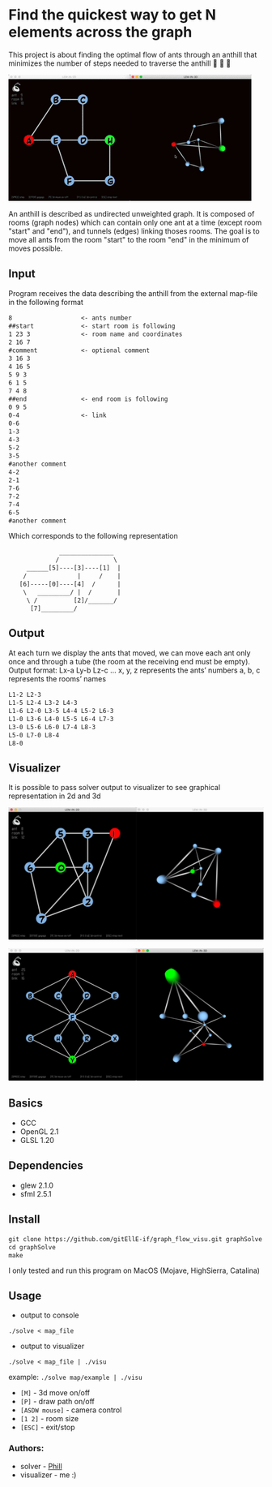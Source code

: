 # Find the quickest way to get N elements across the graph

This project is about finding the optimal flow of ants through an anthill that minimizes the number of steps needed to traverse the anthill   🐜 🐜 🐜

![screenshot](screenshot/lem1.gif)

An anthill is described as undirected unweighted graph. It is composed of rooms (graph nodes) which can contain only one ant at a time (except room "start" and "end"), and tunnels (edges) linking thoses rooms. The goal is to move all ants from the room "start" to the room "end" in the minimum of moves possible.

## Input 

Program receives the data describing the anthill from the external map-file in the following format
```
8					<- ants number
##start				<- start room is following
1 23 3				<- room name and coordinates
2 16 7
#comment			<- optional comment
3 16 3
4 16 5
5 9 3
6 1 5
7 4 8
##end				<- end room is following
0 9 5
0-4					<- link
0-6
1-3
4-3
5-2
3-5
#another comment
4-2
2-1
7-6
7-2
7-4
6-5
#another comment
```

Which corresponds to the following representation
```
              _______________
             /               \ 
     ______[5]----[3]----[1]  | 
    /              |     /    | 
   [6]-----[0]----[4]  /      | 
    \   _________/ |  /       |
     \ /          [2]/_______/ 
      [7]_________/
```

## Output

At each turn we display the ants that moved, we can move each ant only once and through a tube (the room at the receiving end must be empty).
Output format: Lx-a Ly-b Lz-c ...
x, y, z represents the ants’ numbers
a, b, c represents the rooms’ names
```
L1-2 L2-3
L1-5 L2-4 L3-2 L4-3
L1-6 L2-0 L3-5 L4-4 L5-2 L6-3
L1-0 L3-6 L4-0 L5-5 L6-4 L7-3
L3-0 L5-6 L6-0 L7-4 L8-3
L5-0 L7-0 L8-4
L8-0
```

## Visualizer

It is possible to pass solver output to visualizer to see graphical representation in 2d and 3d

![screenshot](screenshot/lem1.png)


![screenshot](screenshot/lem2.png)

## Basics

- GCC
- OpenGL 2.1
- GLSL 1.20

## Dependencies

- glew 2.1.0
- sfml 2.5.1

## Install
```
git clone https://github.com/gitEllE-if/graph_flow_visu.git graphSolve
cd graphSolve
make
```
I only tested and run this program on MacOS (Mojave, HighSierra, Catalina)

## Usage

- output to console
```
./solve < map_file
```
- output to visualizer
```
./solve < map_file | ./visu
```
example: `./solve map/example | ./visu`

- `[M]` - 3d move on/off
- `[P]` - draw path on/off
- `[ASDW mouse]` - camera control
- `[1 2]` - room size
- `[ESC]` - exit/stop

### Authors: 

- solver - [Phill](https://github.com/PhilippNox)
- visualizer - me :)
